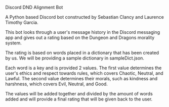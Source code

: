 Discord DND Alignment Bot

A Python based Discord bot constructed by Sebastian Clancy and Laurence Timothy Garcia.

This bot looks through a user's message history in the Discord messaging app and gives out a rating based on the Dungeon and Dragons morality system.

The rating is based on words placed in a dictionary that has been created by us. We will be providing a sample dictionary in sampleDict.json.

Each word is a key and is provided 2 values. The first value determines the user's ethics and respect towards rules, which covers Chaotic, Neutral, and Lawful. The second value determines their morals, such as kindness and harshness, which covers Evil, Neutral, and Good.

The values will be added together and divided by the amount of words added and will provide a final rating that will be given back to the user.